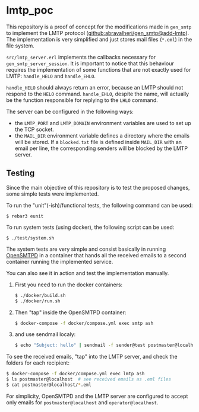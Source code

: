 lmtp_poc
========

This repository is a proof of concept for the modifications made in `gen_smtp`
to implement the LMTP protocol
([github:abravalheri/gen_smtp@add-lmtp](https://github.com/abravalheri/gen_smtp/tree/add-lmtp)).
The implementation is very simplified and just stores mail files (`*.eml`) in
the file system.

`src/lmtp_server.erl` implements the callbacks necessary for
`gen_smtp_server_session`. It is important to notice that this behaviour
requires the implementation of some functions that are not exactly used for
LMTP: `handle_HELO` and `handle_EHLO`.

`handle_HELO` should always return an error, because an LMTP should not respond
to the `HELO` command. `handle_EHLO`, despite the name, will actually be the
function responsible for replying to the `LHLO` command.

The server can be configured in the following ways:

- the `LMTP_PORT` and `LMTP_DOMAIN` environment variables are used to set up
  the TCP socket.
- the `MAIL_DIR` environment variable defines a directory where the emails will
  be stored. If a `blocked.txt` file is defined inside `MAIL_DIR` with an email
  per line, the corresponding senders will be blocked by the LMTP server.


Testing
-------

Since the main objective of this repository is to test the proposed changes,
some simple tests were implemented.

To run the "unit"(-ish)/functional tests, the following command can be used:

    $ rebar3 eunit

To run system tests (using docker), the following script can be used:

    $ ./test/system.sh

The system tests are very simple and consist basically in running
[OpenSMTPD](https://www.opensmtpd.org/)
in a container that hands all the received emails to a second container
running the implemented service.

You can also see it in action and test the implementation manually.

1. First you need to run the docker containers:
    ```bash
    $ ./docker/build.sh
    $ ./docker/run.sh
    ```
2. Then "tap" inside the OpenSMTPD container:
    ```bash
    $ docker-compose -f docker/compose.yml exec smtp ash
    ```
3. and use sendmail localy:
    ```bash
    $ echo "Subject: hello" | sendmail -f sender@test postmaster@localhost
    ```

To see the received emails, "tap" into the LMTP server, and check the folders
for each recipient:
```bash
$ docker-compose -f docker/compose.yml exec lmtp ash
$ ls postmaster@localhost  # see received emails as .eml files
$ cat postmaster@localhost/*.eml
```

For simplicity, OpenSMTPD and the LMTP server are configured to accept only
emails for `postmaster@localhost` and `operator@localhost`.
